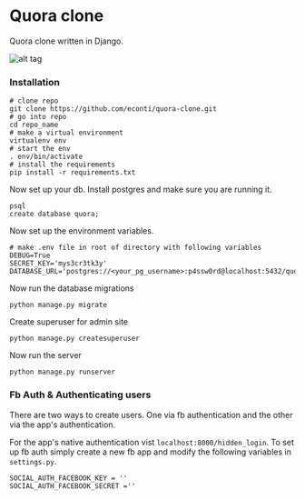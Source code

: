 # Quora clone
Quora clone written in Django.

![alt tag](http://i.imgur.com/vj4TQFg.jpg)

### Installation
```
# clone repo
git clone https://github.com/econti/quora-clone.git
# go into repo
cd repo_name
# make a virtual environment
virtualenv env
# start the env
. env/bin/activate
# install the requirements
pip install -r requirements.txt
```
Now set up your db. Install postgres and make sure you are running it.
```
psql
create database quora;
```

Now set up the environment variables.
```
# make .env file in root of directory with following variables
DEBUG=True
SECRET_KEY='mys3cr3tk3y'
DATABASE_URL='postgres://<your_pg_username>:p4ssw0rd@localhost:5432/quora'
```

Now run the database migrations
```
python manage.py migrate
```
Create superuser for admin site
```
python manage.py createsuperuser
```
Now run the server
```
python manage.py runserver
```
### Fb Auth & Authenticating users
There are two ways to create users. One via fb authentication and the other via the app's authentication.

For the app's native authentication vist `localhost:8000/hidden_login`. To set up fb auth simply create a new fb app and modify the following variables in `settings.py`.
```
SOCIAL_AUTH_FACEBOOK_KEY = ''
SOCIAL_AUTH_FACEBOOK_SECRET =''
```
